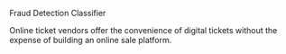Fraud Detection Classifier

Online ticket vendors offer the convenience of digital tickets without the expense of building an online sale platform. 